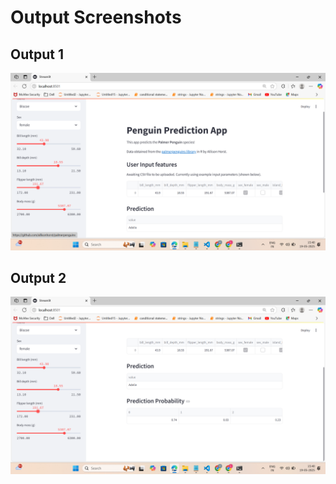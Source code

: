# Output Screenshots

## Output 1

![Output1](Screenshot%20(6).png)

## Output 2

![Output2](Screenshot%20(7).png)
